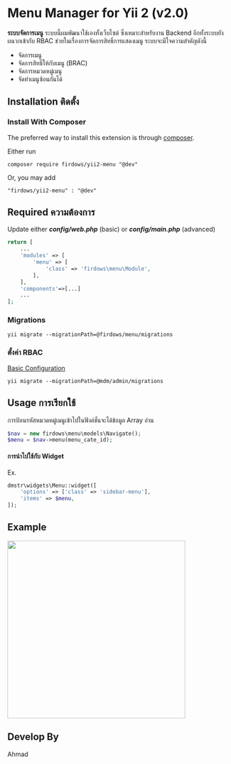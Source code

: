 Menu Manager for Yii 2 (v2.0)
======================
**ระบบจัดการเมนู**
ระบบนี้ผมพัฒนาใช้เองทั้งเว็บไซต์ ซึ่งเหมาะสำหรับงาน Backend อีกทั้งระบบยังผนวกเข้ากับ RBAC ช่วยในเรื่องการจัดการสิทธิ์การแสดงเมนู ระบบจะมีใจความสำคัญดังนี้
+ จัดการเมนู
+ จัดการสิทธิ์ให้กับเมนู (BRAC)
+ จัดการหมวดหมู่เมนู
+ จัดทำเมนูซ้อนกันได้

Installation ติดตั้ง
-----------------

### Install With Composer

The preferred way to install this extension is through [composer](http://getcomposer.org/download/).

Either run

```
composer require firdows/yii2-menu "@dev"
```
Or, you may add
```
"firdows/yii2-menu" : "@dev"
```

Required ความต้องการ
-------------------
Update either ***config/web.php*** (basic) or ***config/main.php*** (advanced)
```php
return [
    ...
    'modules' => [
        'menu' => [
            'class' => 'firdows\menu\Module',
        ],
    ],
    'components'=>[...]
    ...
];

```
### Migrations
```
yii migrate --migrationPath=@firdows/menu/migrations
```


### ตั้งค่า RBAC
[Basic Configuration](https://github.com/mdmsoft/yii2-admin/blob/master/docs/guide/configuration.md)
```
yii migrate --migrationPath=@mdm/admin/migrations
```

Usage การเรียกใช้
--------------
การป้อนรหัสหมวดหมู่เมนูเข้าไปในฟังค์ชั่นจะได้ข้อมูล Array อ่าน
```php
$nav = new firdows\menu\models\Navigate();
$menu = $nav->menu(menu_cate_id);
```

#### การนำไปใช้กับ Widget
Ex.
```php
dmstr\widgets\Menu::widget([
    'options' => ['class' => 'sidebar-menu'],
    'items' => $menu,
]);
```

Example
-------
<img src="http://ikhlasservice.com/uploads/menu.png" width="400"/>


Develop By
----------
Ahmad
